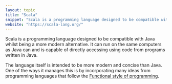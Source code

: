 ```yaml
---
layout: topic
title: "Scala"
snippet: "Scala is a programming language designed to be compatible with Java whilst being a more modern alternative."
website: "https://scala-lang.org/"
---
```


Scala is a programming language designed to be compatible with Java whilst being a more modern alternative. It can run on the same computers as Java can and is capable of directly accessing using code from programs written in Java.

The language itself is intended to be more modern and concise than Java. One of the ways it manages this is by incorporating many ideas from programming languages that follow the [Functional style of programming](functional-programming).

